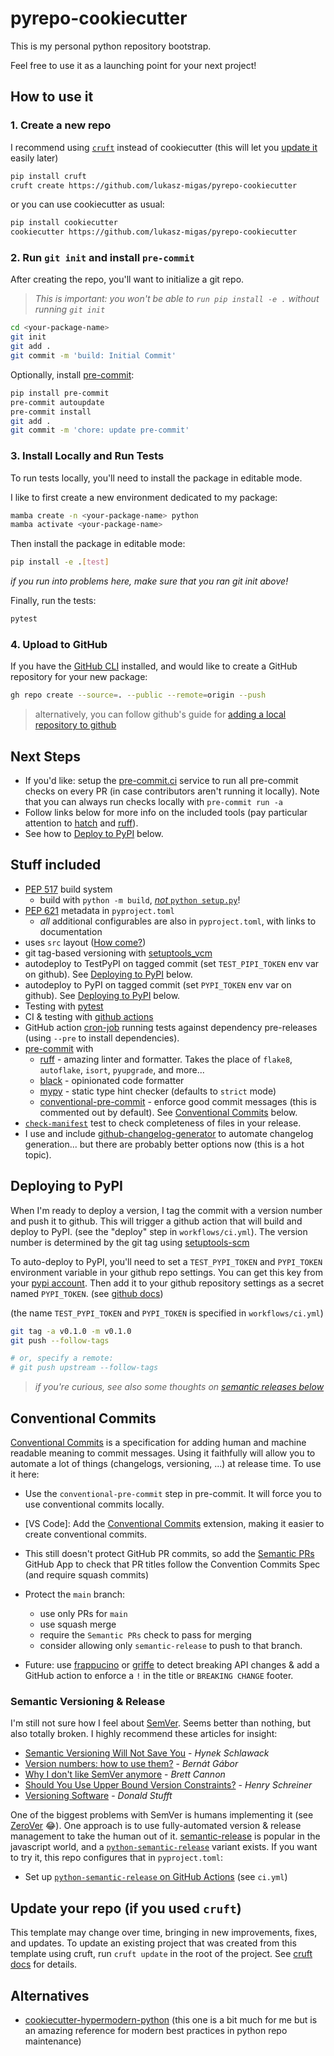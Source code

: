 # pyrepo-cookiecutter

This is my personal python repository bootstrap.

Feel free to use it as a launching point for your next project!

## How to use it

### 1. Create a new repo

I recommend using [`cruft`](https://github.com/cruft/cruft) instead of
cookiecutter (this will let you [update it](#update-it) easily later)

```sh
pip install cruft
cruft create https://github.com/lukasz-migas/pyrepo-cookiecutter
```

or you can use cookiecutter as usual:

```sh
pip install cookiecutter
cookiecutter https://github.com/lukasz-migas/pyrepo-cookiecutter
```

### 2. Run `git init` and install `pre-commit`

After creating the repo, you'll want to initialize a git repo.

> *This is important: you won't be able to `run pip install -e .`
without running `git init`*

```sh
cd <your-package-name>
git init
git add .
git commit -m 'build: Initial Commit'
```

Optionally, install [pre-commit](https://pre-commit.com/):

```sh
pip install pre-commit
pre-commit autoupdate
pre-commit install
git add .
git commit -m 'chore: update pre-commit'
```

### 3. Install Locally and Run Tests

To run tests locally, you'll need to install the package in editable mode. 

I like to first create a new environment dedicated to my package:

```sh
mamba create -n <your-package-name> python
mamba activate <your-package-name>
```

Then install the package in editable mode:

```sh
pip install -e .[test]
```

*if you run into problems here, make sure that you ran git init above!*

Finally, run the tests:

```sh
pytest
```

### 4. Upload to GitHub

If you have the [GitHub CLI](https://cli.github.com/) installed, and would like
to create a GitHub repository for your new package:

```sh
gh repo create --source=. --public --remote=origin --push
```

> alternatively, you can follow github's guide for
> [adding a local repository to github](https://docs.github.com/en/get-started/importing-your-projects-to-github/importing-source-code-to-github/adding-locally-hosted-code-to-github#adding-a-local-repository-to-github-using-git)


## Next Steps

- If you'd like: setup the [pre-commit.ci](https://pre-commit.ci/) service to
  run all pre-commit checks on every PR (in case contributors aren't running it
  locally).  Note that you can always run checks locally with `pre-commit run
  -a`
- Follow links below for more info on the included tools (pay particular
  attention to [hatch](https://hatch.pypa.io/) and
  [ruff](https://beta.ruff.rs/docs/)).
- See how to [Deploy to PyPI](#deploying-to-pypi) below.

## Stuff included

- [PEP 517](https://peps.python.org/pep-0517/) build system
  - build with `python -m build`, [*not* `python
    setup.py`](https://blog.ganssle.io/articles/2021/10/setup-py-deprecated.html)!
- [PEP 621](https://peps.python.org/pep-0621/) metadata in `pyproject.toml`
  - *all* additional configurables are also in `pyproject.toml`, with
  links to documentation
- uses `src` layout ([How come?](https://hynek.me/articles/testing-packaging/))
- git tag-based versioning with [setuptools_vcm](https://github.com/pypa/setuptools_scm)
- autodeploy to TestPyPI on tagged commit (set `TEST_PIPI_TOKEN` env var on github). See [Deploying to PyPI](#deploying-to-pypi) below.
- autodeploy to PyPI on tagged commit (set `PYPI_TOKEN` env var on github). See [Deploying to PyPI](#deploying-to-pypi) below.
- Testing with [pytest](https://docs.pytest.org/en/7.1.x/)
- CI & testing with [github actions](https://docs.github.com/en/actions)
- GitHub action
  [cron-job](https://docs.github.com/en/actions/using-workflows/events-that-trigger-workflows#schedule)
  running tests against dependency pre-releases (using `--pre` to install
  dependencies).
- [pre-commit](https://pre-commit.com/) with
  - [ruff](https://github.com/charliermarsh/ruff) - amazing linter and
    formatter. Takes the place of `flake8`, `autoflake`, `isort`, `pyupgrade`,
    and more...
  - [black](https://github.com/psf/black) - opinionated code formatter
  - [mypy](https://github.com/python/mypy) - static type hint checker (defaults
    to `strict` mode)
  - [conventional-pre-commit](https://github.com/compilerla/conventional-pre-commit) - enforce good commit messages (this is commented out by default). See [Conventional Commits](#thoughts-on-conventional-commits) below.
- [`check-manifest`](https://github.com/mgedmin/check-manifest) test to check
  completeness of files in your release.
- I use and include [github-changelog-generator](https://github.com/github-changelog-generator/github-changelog-generator) to automate changelog generation... but there are probably better options now (this is a hot topic).

## Deploying to PyPI

When I'm ready to deploy a version, I tag the commit with a version number and
push it to github.  This will trigger a github action that will build and deploy
to PyPI. (see the "deploy" step in `workflows/ci.yml`). The version number is determined by the git tag using
[setuptools-scm](https://github.com/pypa/setuptools_scm/)

To auto-deploy to PyPI, you'll need to set a `TEST_PYPI_TOKEN` and `PYPI_TOKEN` environment
variable in your github repo settings.  You can get this key from your [pypi
account](https://pypi.org/manage/account/token/).  Then add it to your github
repository settings as a secret named `PYPI_TOKEN`. (see [github
docs](https://docs.github.com/en/actions/reference/encrypted-secrets#creating-encrypted-secrets-for-a-repository))

(the name `TEST_PYPI_TOKEN` and `PYPI_TOKEN` is specified in `workflows/ci.yml`)

```sh
git tag -a v0.1.0 -m v0.1.0
git push --follow-tags

# or, specify a remote:
# git push upstream --follow-tags
```

> *if you're curious, see also some thoughts on [semantic releases below](#semantic-versioning--release)*



## Conventional Commits

[Conventional Commits](https://www.conventionalcommits.org/en/v1.0.0/) is a
specification for adding human and machine readable meaning to commit messages.
Using it faithfully will allow you to automate a lot of things (changelogs,
versioning, ...) at release time. To use it here:

- Use the `conventional-pre-commit` step in pre-commit. It will force you to use
  conventional commits locally.
- [VS Code]: Add the [Conventional
  Commits](https://marketplace.visualstudio.com/items?itemName=vivaxy.vscode-conventional-commits)
  extension, making it easier to create conventional commits.
- This still doesn't protect GitHub PR commits, so add the [Semantic
  PRs](https://github.com/marketplace/semantic-prs) GitHub App to check that PR
  titles follow the Convention Commits Spec (and require squash commits)
- Protect the `main` branch:
  - use only PRs for `main`
  - use squash merge
  - require the `Semantic PRs` check to pass for merging
  - consider allowing only `semantic-release` to push to that branch.

- Future: use [frappucino](https://github.com/Carreau/frappuccino) or
  [griffe](https://github.com/mkdocstrings/griffe) to detect breaking API
  changes & add a GitHub action to enforce a `!` in the title or `BREAKING
  CHANGE` footer.

### Semantic Versioning & Release

I'm still not sure how I feel about [SemVer](https://semver.org/).  Seems better
than nothing, but also totally broken. I highly recommend these articles for
insight:

- [Semantic Versioning Will Not Save
  You](https://hynek.me/articles/semver-will-not-save-you/) - *Hynek Schlawack*
- [Version numbers: how to use
  them?](https://bernat.tech/posts/version-numbers/) - *Bernát Gábor*
- [Why I don't like SemVer anymore](https://snarky.ca/why-i-dont-like-semver/) -
  *Brett Cannon*
- [Should You Use Upper Bound Version
  Constraints?](https://iscinumpy.dev/post/bound-version-constraints/) - *Henry
  Schreiner*
- [Versioning Software](https://caremad.io/posts/2016/02/versioning-software/) -
  *Donald Stufft*

One of the biggest problems with SemVer is humans implementing it (see
[ZeroVer](https://0ver.org/) 😂). One approach is to use fully-automated version
& release management to take the human out of it.
[semantic-release](https://semantic-release.gitbook.io/semantic-release/) is
popular in the javascript world, and a
[`python-semantic-release`](https://python-semantic-release.readthedocs.io/)
variant exists. If you want to try it, this repo configures that in
`pyproject.toml`:

- Set up [`python-semantic-release` on GitHub
  Actions](https://python-semantic-release.readthedocs.io/en/latest/automatic-releases/github-actions.html)
  (see `ci.yml`)

## Update your repo (if you used `cruft`)

This template may change over time, bringing in new improvements, fixes, and
updates.  To update an existing project that was created from this template
using cruft, run `cruft update` in the root of the project.  See [cruft
docs](https://cruft.github.io/cruft/#updating-a-project) for details.

## Alternatives

- [cookiecutter-hypermodern-python](https://github.com/cjolowicz/cookiecutter-hypermodern-python)
  (this one is a bit much for me but is an amazing reference for modern best
  practices in python repo maintenance)
